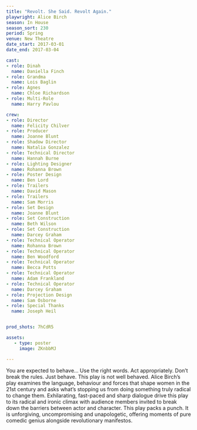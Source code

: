 ```yaml
---
title: "Revolt. She Said. Revolt Again."
playwright: Alice Birch
season: In House
season_sort: 230
period: Spring
venue: New Theatre
date_start: 2017-03-01
date_end: 2017-03-04

cast:
- role: Dinah
  name: Daniella Finch
- role: Grandma
  name: Lois Baglin
- role: Agnes
  name: Chloe Richardson
- role: Multi-Role
  name: Harry Pavlou

crew:
- role: Director
  name: Felicity Chilver
- role: Producer
  name: Joanne Blunt
- role: Shadow Director
  name: Natalia Gonzalez
- role: Technical Director
  name: Hannah Burne
- role: Lighting Designer
  name: Rohanna Brown
- role: Poster Design
  name: Ben Lord
- role: Trailers
  name: David Mason
- role: Trailers
  name: Sam Morris
- role: Set Design
  name: Joanne Blunt
- role: Set Construction
  name: Beth Wilson
- role: Set Construction
  name: Darcey Graham
- role: Technical Operator
  name: Rohanna Brown
- role: Technical Operator
  name: Ben Woodford
- role: Technical Operator
  name: Becca Potts
- role: Technical Operator
  name: Adam Frankland
- role: Technical Operator
  name: Darcey Graham
- role: Projection Design
  name: Sam Osborne
- role: Special Thanks
  name: Joseph Heil


prod_shots: 7hCdR5

assets:
   - type: poster
     image: ZKnbbMJ

---
```


You are expected to behave… Use the right words. Act appropriately. Don’t break the rules. Just behave. This play is not well behaved. Alice Birch’s play examines the language, behaviour and forces that shape women in the 21st century and asks what’s stopping us from doing something truly radical to change them. Exhilarating, fast-paced and sharp dialogue drive this play to its radical and ironic climax with audience members invited to break down the barriers between actor and character. This play packs a punch. It is unforgiving, uncompromising and unapologetic, offering moments of pure comedic genius alongside revolutionary manifestos.
